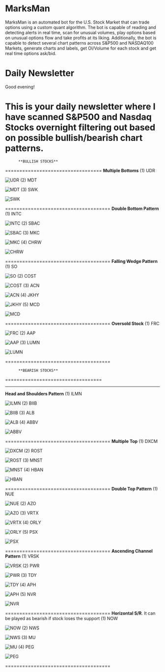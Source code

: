 # MarksMan 

MarksMan is an automated bot for the U.S. Stock Market that can trade options using a custom quant algorithm. The bot is capable of reading and detecting alerts in real time, scan for unusual volumes, play options based on unusual options flow and take profits at its liking. Additionally, the bot is capable to detect several chart patterns across S&P500 and NASDAQ100 Markets, generate charts and labels, get OI/Volume for each stock and get real time options ask/bid.

# Daily Newsletter
Good evening! 

This is your daily newsletter where I have scanned S&P500 and Nasdaq Stocks overnight filtering out based on possible bullish/bearish chart patterns.
==================================
          **BULLISH STOCKS**
==================================
**Multiple Bottoms**
(1) UDR

![UDR](images/UDR.jpg)
(2) MDT

![MDT](images/MDT.jpg)
(3) SWK

![SWK](images/SWK.jpg)

=====================================
**Double Bottom Pattern**
(1) INTC

![INTC](images/INTC.jpg)
(2) SBAC

![SBAC](images/SBAC.jpg)
(3) MKC

![MKC](images/MKC.jpg)
(4) CHRW

![CHRW](images/CHRW.jpg)

=====================================
**Falling Wedge Pattern**
(1) SO

![SO](images/SO.jpg)
(2) COST

![COST](images/COST.jpg)
(3) ACN

![ACN](images/ACN.jpg)
(4) JKHY

![JKHY](images/JKHY.jpg)
(5) MCD

![MCD](images/MCD.jpg)

=====================================
**Oversold Stock**
(1) FRC

![FRC](images/FRC.jpg)
(2) AAP

![AAP](images/AAP.jpg)
(3) LUMN

![LUMN](images/LUMN.jpg)

=====================================

          **BEARISH STOCKS**
==================================

---
**Head and Shoulders Pattern**
(1) ILMN

![ILMN](images/ILMN.jpg)
(2) BIIB

![BIIB](images/BIIB.jpg)
(3) ALB

![ALB](images/ALB.jpg)
(4) ABBV

![ABBV](images/ABBV.jpg)

=====================================
**Multiple Top**
(1) DXCM

![DXCM](images/DXCM.jpg)
(2) ROST

![ROST](images/ROST.jpg)
(3) MNST

![MNST](images/MNST.jpg)
(4) HBAN

![HBAN](images/HBAN.jpg)

=====================================
**Double Top Pattern**
(1) NUE

![NUE](images/NUE.jpg)
(2) AZO

![AZO](images/AZO.jpg)
(3) VRTX

![VRTX](images/VRTX.jpg)
(4) ORLY

![ORLY](images/ORLY.jpg)
(5) PSX

![PSX](images/PSX.jpg)

=====================================
**Ascending Channel Pattern**
(1) VRSK

![VRSK](images/VRSK.jpg)
(2) PWR

![PWR](images/PWR.jpg)
(3) TDY

![TDY](images/TDY.jpg)
(4) APH

![APH](images/APH.jpg)
(5) NVR

![NVR](images/NVR.jpg)

=====================================
**Horizontal S/R**. It can be played as bearish if stock loses the support
(1) NOW

![NOW](images/NOW.jpg)
(2) NWS

![NWS](images/NWS.jpg)
(3) MU

![MU](images/MU.jpg)
(4) PEG

![PEG](images/PEG.jpg)

=====================================
